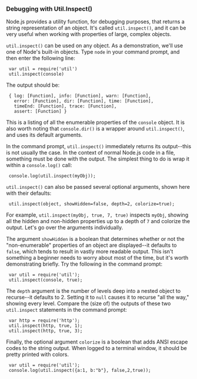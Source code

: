 ### Debugging with Util.Inspect()

Node.js provides a utility function, for debugging purposes, that returns a string representation of an object.  It's called `util.inspect()`, and it can be very useful when working with properties of large, complex objects. 

`util.inspect()` can be used on any object. As a demonstration, we'll use one of Node's built-in objects. Type `node` in your command prompt, and then enter the following line:

     var util = require('util')
     util.inspect(console)
     
The output should be:

     { log: [Function], info: [Function], warn: [Function], 
       error: [Function], dir: [Function], time: [Function], 
       timeEnd: [Function], trace: [Function], 
       assert: [Function] }
     
This is a listing of all the enumerable properties of the `console` object.  It is also worth noting that `console.dir()` is a wrapper around `util.inspect()`, and uses its default arguments.

In the command prompt, `util.inspect()` immediately returns its output--this is not usually the case.  In the context of normal Node.js code in a file, something must be done with the output. The simplest thing to do is wrap it within a `console.log()` call:

     console.log(util.inspect(myObj));

`util.inspect()` can also be passed several optional arguments, shown here with their defaults:

     util.inspect(object, showHidden=false, depth=2, colorize=true);

For example, `util.inspect(myObj, true, 7, true)` inspects `myObj`, showing all the hidden and non-hidden properties up to a depth of `7` and colorize the output. Let's go over the arguments individually.

The argument `showHidden` is a boolean that determines whether or not the "non-enumerable" properties of an object are displayed--it defaults to `false`, which tends to result in vastly more readable output. This isn't something a beginner needs to worry about most of the time, but it's worth demonstrating briefly. Try the following in the command prompt:

     var util = require('util');
     util.inspect(console, true);

The `depth` argument is the number of levels deep into a nested object to recurse--it defaults to 2.  Setting it to `null` causes it to recurse "all the way," showing every level.  Compare the (size of) the outputs of these two `util.inspect` statements in the command prompt:

     var http = require('http');
     util.inspect(http, true, 1);
     util.inspect(http, true, 3);

Finally, the optional argument `colorize` is a boolean that adds ANSI escape codes to the string output. When logged to a terminal window, it should be pretty printed with colors.

     var util = require('util');
     console.log(util.inspect({a:1, b:"b"}, false,2,true));